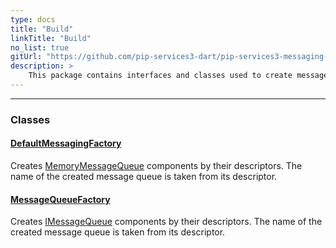 ```yaml
---
type: docs
title: "Build"
linkTitle: "Build"
no_list: true
gitUrl: "https://github.com/pip-services3-dart/pip-services3-messaging-dart"
description: >
    This package contains interfaces and classes used to create message components.
---
```

---
<div class="module-body"> 

### Classes

#### [DefaultMessagingFactory](default_messaging_factory)
Creates [MemoryMessageQueue](../queues/memory_message_queue)  components by their descriptors.
The name of the created message queue is taken from its descriptor.

#### [MessageQueueFactory](message_queue_factory)
Creates [IMessageQueue](../queues/imessage_queue) components by their descriptors.
The name of the created message queue is taken from its descriptor.

</div>

